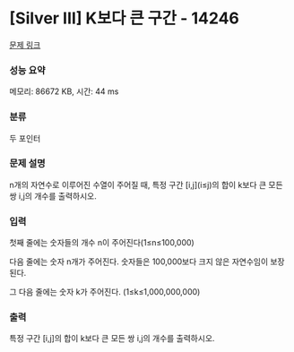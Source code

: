 # [Silver III] K보다 큰 구간 - 14246 

[문제 링크](https://www.acmicpc.net/problem/14246) 

### 성능 요약

메모리: 86672 KB, 시간: 44 ms

### 분류

두 포인터

### 문제 설명

<p>n개의 자연수로 이루어진 수열이 주어질 때, 특정 구간 [i,j](i≤j)의 합이 k보다 큰 모든 쌍 i,j의 개수를 출력하시오.</p>

### 입력 

 <p>첫째 줄에는 숫자들의 개수 n이 주어진다(1≤n≤100,000)</p>

<p>다음 줄에는 숫자 n개가 주어진다. 숫자들은 100,000보다 크지 않은 자연수임이 보장된다.</p>

<p>그 다음 줄에는 숫자 k가 주어진다. (1≤k≤1,000,000,000)</p>

### 출력 

 <p>특정 구간 [i,j]의 합이 k보다 큰 모든 쌍 i,j의 개수를 출력하시오.</p>

